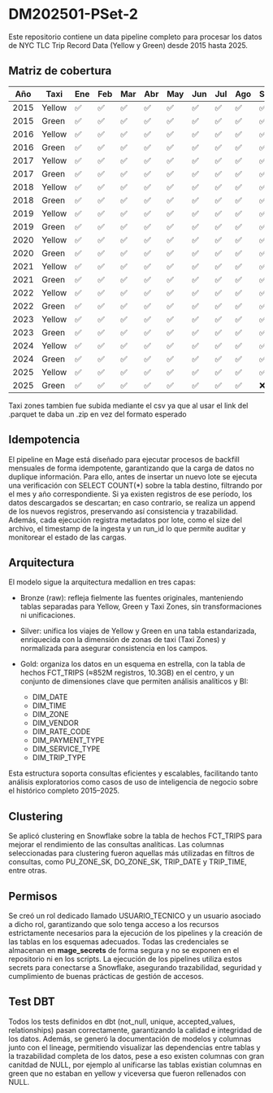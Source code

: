 # DM202501-PSet-2
Este repositorio contiene un data pipeline completo para procesar los datos de NYC TLC Trip Record Data (Yellow y Green) desde 2015 hasta 2025.

## Matriz de cobertura

| Año  | Taxi   | Ene | Feb | Mar | Abr | May | Jun | Jul | Ago | Sep | Oct | Nov | Dic |
|------|--------|-----|-----|-----|-----|-----|-----|-----|-----|-----|-----|-----|-----|
| 2015 | Yellow | ✅  | ✅  | ✅  | ✅  | ✅  | ✅  | ✅  | ✅  | ✅  | ✅  | ✅  | ✅  |
| 2015 | Green  | ✅  | ✅  | ✅  | ✅  | ✅  | ✅  | ✅  | ✅  | ✅  | ✅  | ✅  | ✅  |
| 2016 | Yellow | ✅  | ✅  | ✅  | ✅  | ✅  | ✅  | ✅  | ✅  | ✅  | ✅  | ✅  | ✅  |
| 2016 | Green  | ✅  | ✅  | ✅  | ✅  | ✅  | ✅  | ✅  | ✅  | ✅  | ✅  | ✅  | ✅  |
| 2017 | Yellow | ✅  | ✅  | ✅  | ✅  | ✅  | ✅  | ✅  | ✅  | ✅  | ✅  | ✅  | ✅  |
| 2017 | Green  | ✅  | ✅  | ✅  | ✅  | ✅  | ✅  | ✅  | ✅  | ✅  | ✅  | ✅  | ✅  |
| 2018 | Yellow | ✅  | ✅  | ✅  | ✅  | ✅  | ✅  | ✅  | ✅  | ✅  | ✅  | ✅  | ✅  |
| 2018 | Green  | ✅  | ✅  | ✅  | ✅  | ✅  | ✅  | ✅  | ✅  | ✅  | ✅  | ✅  | ✅  |
| 2019 | Yellow | ✅  | ✅  | ✅  | ✅  | ✅  | ✅  | ✅  | ✅  | ✅  | ✅  | ✅  | ✅  |
| 2019 | Green  | ✅  | ✅  | ✅  | ✅  | ✅  | ✅  | ✅  | ✅  | ✅  | ✅  | ✅  | ✅  |
| 2020 | Yellow | ✅  | ✅  | ✅  | ✅  | ✅  | ✅  | ✅  | ✅  | ✅  | ✅  | ✅  | ✅  |
| 2020 | Green  | ✅  | ✅  | ✅  | ✅  | ✅  | ✅  | ✅  | ✅  | ✅  | ✅  | ✅  | ✅  |
| 2021 | Yellow | ✅  | ✅  | ✅  | ✅  | ✅  | ✅  | ✅  | ✅  | ✅  | ✅  | ✅  | ✅  |
| 2021 | Green  | ✅  | ✅  | ✅  | ✅  | ✅  | ✅  | ✅  | ✅  | ✅  | ✅  | ✅  | ✅  |
| 2022 | Yellow | ✅  | ✅  | ✅  | ✅  | ✅  | ✅  | ✅  | ✅  | ✅  | ✅  | ✅  | ✅  |
| 2022 | Green  | ✅  | ✅  | ✅  | ✅  | ✅  | ✅  | ✅  | ✅  | ✅  | ✅  | ✅  | ✅  |
| 2023 | Yellow | ✅  | ✅  | ✅  | ✅  | ✅  | ✅  | ✅  | ✅  | ✅  | ✅  | ✅  | ✅  |
| 2023 | Green  | ✅  | ✅  | ✅  | ✅  | ✅  | ✅  | ✅  | ✅  | ✅  | ✅  | ✅  | ✅  |
| 2024 | Yellow | ✅  | ✅  | ✅  | ✅  | ✅  | ✅  | ✅  | ✅  | ✅  | ✅  | ✅  | ✅  |
| 2024 | Green  | ✅  | ✅  | ✅  | ✅  | ✅  | ✅  | ✅  | ✅  | ✅  | ✅  | ✅  | ✅  |
| 2025 | Yellow | ✅  | ✅  | ✅  | ✅  | ✅  | ✅  | ✅  | ✅  | ✅  | ✅  | ✅  | ✅  |
| 2025 | Green  | ✅  | ✅  | ✅  | ✅  | ✅  | ✅  | ✅  | ✅  | ❌  | ❌  | ❌  | ❌  |

Taxi zones tambien fue subida mediante el csv ya que al usar el link del .parquet te daba un .zip en vez del formato esperado

## Idempotencia

El pipeline en Mage está diseñado para ejecutar procesos de backfill mensuales de forma idempotente, garantizando que la carga de datos no duplique información. Para ello, antes de insertar un nuevo lote se ejecuta una verificación con SELECT COUNT(*) sobre la tabla destino, filtrando por el mes y año correspondiente. Si ya existen registros de ese período, los datos descargados se descartan; en caso contrario, se realiza un append de los nuevos registros, preservando así consistencia y trazabilidad. Además, cada ejecución registra metadatos por lote, como el size del archivo, el timestamp de la ingesta y un run_id lo que permite auditar y monitorear el estado de las cargas.

## Arquitectura

El modelo sigue la arquitectura medallion en tres capas:

- Bronze (raw): refleja fielmente las fuentes originales, manteniendo tablas separadas para Yellow, Green y Taxi Zones, sin transformaciones ni unificaciones.
- Silver: unifica los viajes de Yellow y Green en una tabla estandarizada, enriquecida con la dimensión de zonas de taxi (Taxi Zones) y normalizada para asegurar consistencia en los campos.
- Gold: organiza los datos en un esquema en estrella, con la tabla de hechos FCT_TRIPS (≈852M registros, 10.3GB) en el centro, y un conjunto de dimensiones clave que permiten análisis analíticos y BI:

  - DIM_DATE
  - DIM_TIME
  - DIM_ZONE
  - DIM_VENDOR
  - DIM_RATE_CODE
  - DIM_PAYMENT_TYPE
  - DIM_SERVICE_TYPE
  - DIM_TRIP_TYPE

Esta estructura soporta consultas eficientes y escalables, facilitando tanto análisis exploratorios como casos de uso de inteligencia de negocio sobre el histórico completo 2015–2025.

## Clustering

Se aplicó clustering en Snowflake sobre la tabla de hechos FCT_TRIPS para mejorar el rendimiento de las consultas analíticas. Las columnas seleccionadas para clustering fueron aquellas más utilizadas en filtros de consultas, como PU_ZONE_SK, DO_ZONE_SK, TRIP_DATE y TRIP_TIME, entre otras.

## Permisos

Se creó un rol dedicado llamado USUARIO_TECNICO y un usuario asociado a dicho rol, garantizando que solo tenga acceso a los recursos estrictamente necesarios para la ejecución de los pipelines y la creación de las tablas en los esquemas adecuados. Todas las credenciales se almacenan en **mage_secrets** de forma segura y no se exponen en el repositorio ni en los scripts. La ejecución de los pipelines utiliza estos secrets para conectarse a Snowflake, asegurando trazabilidad, seguridad y cumplimiento de buenas prácticas de gestión de accesos.

## Test DBT

Todos los tests definidos en dbt (not_null, unique, accepted_values, relationships) pasan correctamente, garantizando la calidad e integridad de los datos. Además, se generó la documentación de modelos y columnas junto con el lineage, permitiendo visualizar las dependencias entre tablas y la trazabilidad completa de los datos, pese a eso existen columnas con gran canitdad de NULL, por ejemplo al unificarse las tablas existian columnas en green que no estaban en yellow y viceversa que fueron rellenados con NULL.
